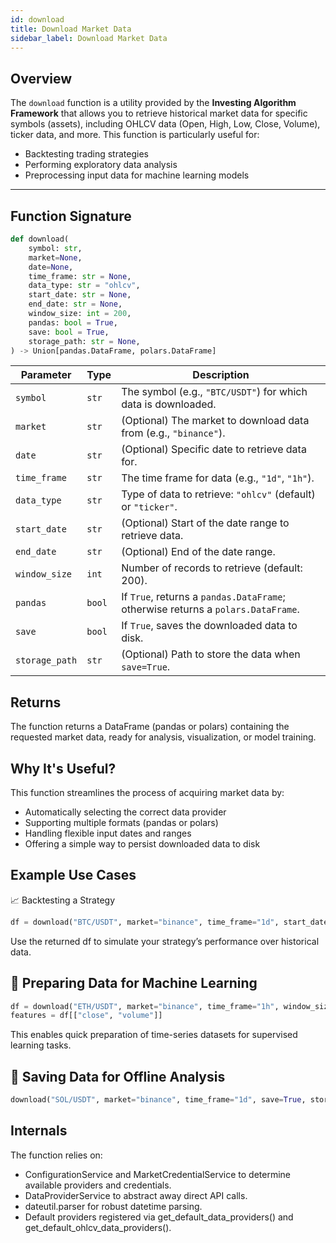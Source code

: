 ```yaml
---
id: download
title: Download Market Data
sidebar_label: Download Market Data
---
```


## Overview

The `download` function is a utility provided by the **Investing Algorithm Framework** that allows you to retrieve historical market data for specific symbols (assets), including OHLCV data (Open, High, Low, Close, Volume), ticker data, and more. This function is particularly useful for:

- Backtesting trading strategies
- Performing exploratory data analysis
- Preprocessing input data for machine learning models

---

## Function Signature

```python
def download(
    symbol: str,
    market=None,
    date=None,
    time_frame: str = None,
    data_type: str = "ohlcv",
    start_date: str = None,
    end_date: str = None,
    window_size: int = 200,
    pandas: bool = True,
    save: bool = True,
    storage_path: str = None,
) -> Union[pandas.DataFrame, polars.DataFrame]
```

| Parameter      | Type   | Description                                                                      |
| -------------- | ------ | -------------------------------------------------------------------------------- |
| `symbol`       | `str`  | The symbol (e.g., `"BTC/USDT"`) for which data is downloaded.                    |
| `market`       | `str`  | (Optional) The market to download data from (e.g., `"binance"`).                 |
| `date`         | `str`  | (Optional) Specific date to retrieve data for.                                   |
| `time_frame`   | `str`  | The time frame for data (e.g., `"1d"`, `"1h"`).                                  |
| `data_type`    | `str`  | Type of data to retrieve: `"ohlcv"` (default) or `"ticker"`.                     |
| `start_date`   | `str`  | (Optional) Start of the date range to retrieve data.                             |
| `end_date`     | `str`  | (Optional) End of the date range.                                                |
| `window_size`  | `int`  | Number of records to retrieve (default: 200).                                    |
| `pandas`       | `bool` | If `True`, returns a `pandas.DataFrame`; otherwise returns a `polars.DataFrame`. |
| `save`         | `bool` | If `True`, saves the downloaded data to disk.                                    |
| `storage_path` | `str`  | (Optional) Path to store the data when `save=True`.                              |


## Returns
The function returns a DataFrame (pandas or polars) containing the requested market data, ready for analysis, visualization, or model training.

## Why It's Useful?
This function streamlines the process of acquiring market data by:
* Automatically selecting the correct data provider 
* Supporting multiple formats (pandas or polars)
* Handling flexible input dates and ranges 
* Offering a simple way to persist downloaded data to disk

## Example Use Cases
📈 Backtesting a Strategy

```python
df = download("BTC/USDT", market="binance", time_frame="1d", start_date="2021-01-01", end_date="2022-01-01")
```
Use the returned df to simulate your strategy’s performance over historical data.

## 🧠 Preparing Data for Machine Learning
```python
df = download("ETH/USDT", market="binance", time_frame="1h", window_size=500, pandas=True)
features = df[["close", "volume"]]
```

This enables quick preparation of time-series datasets for supervised learning tasks.

## 💾 Saving Data for Offline Analysis

```python
download("SOL/USDT", market="binance", time_frame="1d", save=True, storage_path="./data/")
```

## Internals
The function relies on:
* ConfigurationService and MarketCredentialService to determine available providers and credentials.
* DataProviderService to abstract away direct API calls.
* dateutil.parser for robust datetime parsing.
* Default providers registered via get_default_data_providers() and get_default_ohlcv_data_providers().
